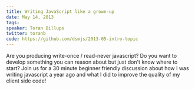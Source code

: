 ```yaml
---
title: Writing JavaScript like a grown-up
date: May 14, 2013
tags:
speaker: Toran Billups
twitter: toranb
code: https://github.com/dsmjs/2013-05-intro-topic
---
```




Are you producing write-once / read-never javascript? Do you want to
develop something you can reason about but just don't know where to start?
Join us for a 30 minute beginner friendly discussion about how I was writing
javascript a year ago and what I did to improve the quality of my client side
code!


